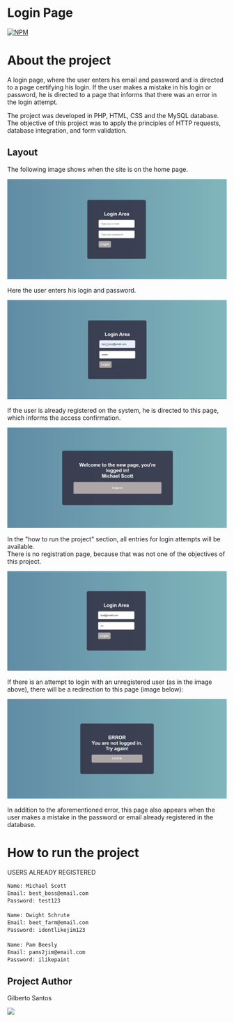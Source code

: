 # Login Page

[![NPM](https://img.shields.io/npm/l/react)](https://github.com/giljs96/Login_Page/blob/main/LICENSE)
 
# About the project 

A login page, where the user enters his email and password and is directed to a page certifying his login.
If the user makes a mistake in his login or password, he is directed to a page that informs that there was an error in the login attempt.

The project was developed in PHP, HTML, CSS and the MySQL database.
The objective of this project was to apply the principles of HTTP requests, database integration, and form validation.

## Layout

The following image shows when the site is on the home page.

![login1](https://github.com/giljs96/Login_Page/blob/main/login-1.JPG)

Here the user enters his login and password.

![login2](https://github.com/giljs96/Login_Page/blob/main/login-2.JPG)

If the user is already registered on the system, he is directed to this page, which informs the access confirmation. 
<br>

![login3](https://github.com/giljs96/Login_Page/blob/main/login-3.JPG)

In the "how to run the project" section, all entries for login attempts will be available.<br>
There is no registration page, because that was not one of the objectives of this project.

![login4](https://github.com/giljs96/Login_Page/blob/main/login-4.JPG)

If there is an attempt to login with an unregistered user (as in the image above), there will be a redirection to this page (image below):

![login5](https://github.com/giljs96/Login_Page/blob/main/login-5.JPG)

In addition to the aforementioned error, this page also appears when the user makes a mistake in the password or email already registered in the database.


# How to run the project

USERS ALREADY REGISTERED
```bash
Name: Michael Scott
Email: best_boss@email.com
Password: test123

Name: Dwight Schrute
Email: beet_farm@email.com
Password: idontlikejim123

Name: Pam Beesly
Email: pams2jim@email.com
Password: ilikepaint
```

## Project Author

Gilberto Santos

<div>
  <a href="https://www.linkedin.com/in/gilbertosantos96/" target="_blank"><img src="https://img.shields.io/badge/LinkedIn-0077B5?style=for-the-badge&logo=linkedin&logoColor=white" target="_blank"</a>
</div>
